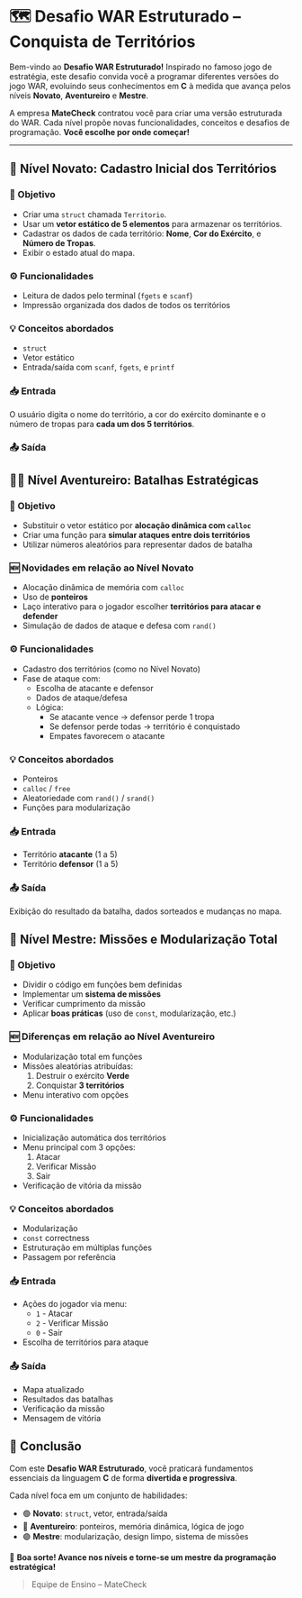 # 🗺️ Desafio WAR Estruturado – Conquista de Territórios

Bem-vindo ao **Desafio WAR Estruturado!** Inspirado no famoso jogo de estratégia, este desafio convida você a programar diferentes versões do jogo WAR, evoluindo seus conhecimentos em **C** à medida que avança pelos níveis **Novato**, **Aventureiro** e **Mestre**.

A empresa **MateCheck** contratou você para criar uma versão estruturada do WAR. Cada nível propõe novas funcionalidades, conceitos e desafios de programação. **Você escolhe por onde começar!**

---

## 🧩 Nível Novato: Cadastro Inicial dos Territórios

### 🎯 Objetivo

- Criar uma `struct` chamada `Territorio`.
- Usar um **vetor estático de 5 elementos** para armazenar os territórios.
- Cadastrar os dados de cada território: **Nome**, **Cor do Exército**, e **Número de Tropas**.
- Exibir o estado atual do mapa.

### ⚙️ Funcionalidades

- Leitura de dados pelo terminal (`fgets` e `scanf`)
- Impressão organizada dos dados de todos os territórios

### 💡 Conceitos abordados

- `struct`
- Vetor estático
- Entrada/saída com `scanf`, `fgets`, e `printf`

### 📥 Entrada

O usuário digita o nome do território, a cor do exército dominante e o número de tropas para **cada um dos 5 territórios**.

### 📤 Saída



## 🧗‍♂️ Nível Aventureiro: Batalhas Estratégicas

### 🎯 Objetivo

- Substituir o vetor estático por **alocação dinâmica com `calloc`**
- Criar uma função para **simular ataques entre dois territórios**
- Utilizar números aleatórios para representar dados de batalha

### 🆕 Novidades em relação ao Nível Novato

- Alocação dinâmica de memória com `calloc`
- Uso de **ponteiros**
- Laço interativo para o jogador escolher **territórios para atacar e defender**
- Simulação de dados de ataque e defesa com `rand()`

### ⚙️ Funcionalidades

- Cadastro dos territórios (como no Nível Novato)
- Fase de ataque com:
  - Escolha de atacante e defensor
  - Dados de ataque/defesa
  - Lógica:
    - Se atacante vence → defensor perde 1 tropa
    - Se defensor perde todas → território é conquistado
    - Empates favorecem o atacante

### 💡 Conceitos abordados

- Ponteiros
- `calloc` / `free`
- Aleatoriedade com `rand()` / `srand()`
- Funções para modularização

### 📥 Entrada

- Território **atacante** (1 a 5)
- Território **defensor** (1 a 5)

### 📤 Saída

Exibição do resultado da batalha, dados sorteados e mudanças no mapa.



## 🧠 Nível Mestre: Missões e Modularização Total

### 🎯 Objetivo

- Dividir o código em funções bem definidas
- Implementar um **sistema de missões**
- Verificar cumprimento da missão
- Aplicar **boas práticas** (uso de `const`, modularização, etc.)

### 🆕 Diferenças em relação ao Nível Aventureiro

- Modularização total em funções
- Missões aleatórias atribuídas:
  1. Destruir o exército **Verde**
  2. Conquistar **3 territórios**
- Menu interativo com opções

### ⚙️ Funcionalidades

- Inicialização automática dos territórios
- Menu principal com 3 opções:
  1. Atacar
  2. Verificar Missão
  3. Sair
- Verificação de vitória da missão

### 💡 Conceitos abordados

- Modularização
- `const` correctness
- Estruturação em múltiplas funções
- Passagem por referência

### 📥 Entrada

- Ações do jogador via menu:
  - `1` - Atacar
  - `2` - Verificar Missão
  - `0` - Sair
- Escolha de territórios para ataque

### 📤 Saída

- Mapa atualizado
- Resultados das batalhas
- Verificação da missão
- Mensagem de vitória



## 🏁 Conclusão

Com este **Desafio WAR Estruturado**, você praticará fundamentos essenciais da linguagem **C** de forma **divertida e progressiva**.

Cada nível foca em um conjunto de habilidades:

- 🟢 **Novato**: `struct`, vetor, entrada/saída
- 🔵 **Aventureiro**: ponteiros, memória dinâmica, lógica de jogo
- 🟣 **Mestre**: modularização, design limpo, sistema de missões



🚀 **Boa sorte! Avance nos níveis e torne-se um mestre da programação estratégica!**

> Equipe de Ensino – MateCheck
